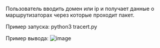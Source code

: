 Пользователь вводить домен или ip и получает данные о маршрутизаторах через которые проходит пакет.

Пример запуска: python3 tracert.py

Пример вывода:
![image](https://user-images.githubusercontent.com/64736179/135711606-19f2b0f5-a23b-4dbb-871b-ceb79fa61560.png)
